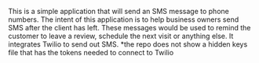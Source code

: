 This is a simple application that will send an SMS message to phone numbers. The intent of this application is to help business owners send SMS after the client has left. These messages would be used to remind the customer to leave a review, schedule the next visit or anything else. It integrates Twilio to send out SMS. *the repo does not show a hidden keys file that has the tokens needed to connect to Twilio
